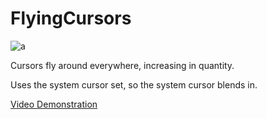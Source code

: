 # FlyingCursors

![a](https://i.imgur.com/qRdpWkD.png)

Cursors fly around everywhere, increasing in quantity.

Uses the system cursor set, so the system cursor blends in.

[Video Demonstration](https://streamable.com/7o0ci)
